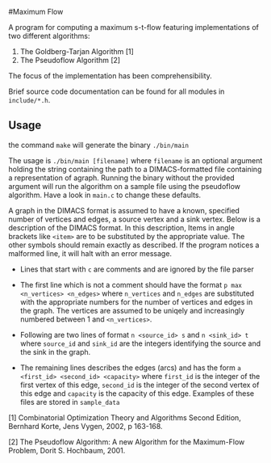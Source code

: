 
#Maximum Flow

A program for computing a maximum s-t-flow featuring implementations of two
different algorithms:

1. The Goldberg-Tarjan Algorithm [1]
2. The Pseudoflow Algorithm [2]

The focus of the implementation has been comprehensibility.

Brief source code documentation can be found for all modules in `include/*.h`.

## Usage

the command `make` will generate the binary `./bin/main`

The usage is `./bin/main [filename]` where `filename` is an optional argument
holding the string containing the path to a DIMACS-formatted file containing a
representation of agraph.  Running the binary without the provided argument will
run the algorithm on a sample file using the pseudoflow algorithm. Have a look
in `main.c` to change these defaults.

A graph in the DIMACS format is assumed to have a known, specified number of
vertices and edges, a source vertex and a sink vertex.  Below is a description
of the DIMACS format. In this description, Items in angle brackets like `<item>`
are to be substituted by the appropriate value. The other symbols should remain
exactly as described. If the program notices a malformed line, it will halt with
an error message.

* Lines that start with `c` are comments and are ignored by the file parser

* The first line which is not a comment should have the format 
  `p max <n_vertices> <n_edges>` 
  where `n_vertices` and `n_edges` are substituted with the appropriate numbers
  for the number of vertices and edges in the graph. The vertices are assumed to
  be uniqely and increasingly numbered between 1 and `<n_vertices>`.  

* Following are two lines of format `n <source_id> s` and `n <sink_id> t` where
  `source_id` and `sink_id` are the integers identifying the source and the sink
  in the graph.

* The remaining lines describes the edges (arcs) and has the form 
  `a <first_id> <second_id> <capacity>` 
  where `first_id` is the integer of the first vertex of this edge, `second_id`
  is the integer of the second vertex of this edge and `capacity` is the
  capacity of this edge. Examples of these files are stored in `sample_data`

[1] Combinatorial Optimization Theory and Algorithms Second Edition, 
Bernhard Korte, Jens Vygen, 2002, p 163-168.

[2] The Pseudoflow Algorithm: A new Algorithm for the Maximum-Flow Problem, 
Dorit S. Hochbaum, 2001.

